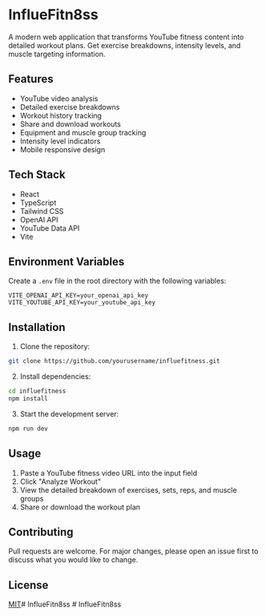 # InflueFitn8ss

A modern web application that transforms YouTube fitness content into detailed workout plans. Get exercise breakdowns, intensity levels, and muscle targeting information.

## Features

- YouTube video analysis
- Detailed exercise breakdowns
- Workout history tracking
- Share and download workouts
- Equipment and muscle group tracking
- Intensity level indicators
- Mobile responsive design

## Tech Stack

- React
- TypeScript
- Tailwind CSS
- OpenAI API
- YouTube Data API
- Vite

## Environment Variables

Create a `.env` file in the root directory with the following variables:

```env
VITE_OPENAI_API_KEY=your_openai_api_key
VITE_YOUTUBE_API_KEY=your_youtube_api_key
```

## Installation

1. Clone the repository:
```bash
git clone https://github.com/yourusername/influefitness.git
```

2. Install dependencies:
```bash
cd influefitness
npm install
```

3. Start the development server:
```bash
npm run dev
```

## Usage

1. Paste a YouTube fitness video URL into the input field
2. Click "Analyze Workout"
3. View the detailed breakdown of exercises, sets, reps, and muscle groups
4. Share or download the workout plan

## Contributing

Pull requests are welcome. For major changes, please open an issue first to discuss what you would like to change.

## License

[MIT](https://choosealicense.com/licenses/mit/)#   I n f l u e F i t n 8 s s  
 #   I n f l u e F i t n 8 s s  
 